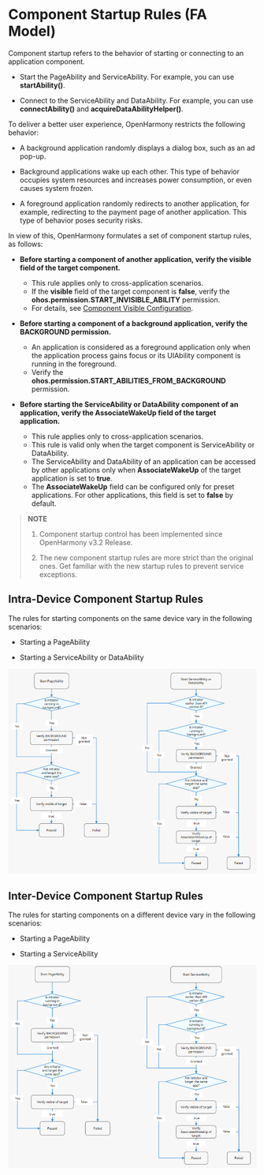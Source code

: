 # Component Startup Rules (FA Model)


Component startup refers to the behavior of starting or connecting to an application component.


- Start the PageAbility and ServiceAbility. For example, you can use **startAbility()**.

- Connect to the ServiceAbility and DataAbility. For example, you can use **connectAbility()** and **acquireDataAbilityHelper()**.


To deliver a better user experience, OpenHarmony restricts the following behavior:


- A background application randomly displays a dialog box, such as an ad pop-up.

- Background applications wake up each other. This type of behavior occupies system resources and increases power consumption, or even causes system frozen.

- A foreground application randomly redirects to another application, for example, redirecting to the payment page of another application. This type of behavior poses security risks.


In view of this, OpenHarmony formulates a set of component startup rules, as follows:


- **Before starting a component of another application, verify the visible field of the target component.**
  - This rule applies only to cross-application scenarios.
  - If the **visible** field of the target component is **false**, verify the **ohos.permission.START_INVISIBLE_ABILITY** permission.
  - For details, see [Component Visible Configuration](../quick-start/module-configuration-file.md#abilities).

- **Before starting a component of a background application, verify the BACKGROUND permission.**
  - An application is considered as a foreground application only when the application process gains focus or its UIAbility component is running in the foreground.
  - Verify the **ohos.permission.START_ABILITIES_FROM_BACKGROUND** permission.

- **Before starting the ServiceAbility or DataAbility component of an application, verify the AssociateWakeUp field of the target application.**
  - This rule applies only to cross-application scenarios.
  - This rule is valid only when the target component is ServiceAbility or DataAbility.
  - The ServiceAbility and DataAbility of an application can be accessed by other applications only when **AssociateWakeUp** of the target application is set to **true**.
  - The **AssociateWakeUp** field can be configured only for preset applications. For other applications, this field is set to **false** by default.


> **NOTE**
> 1. Component startup control has been implemented since OpenHarmony v3.2 Release.
> 
> 2. The new component startup rules are more strict than the original ones. Get familiar with the new startup rules to prevent service exceptions.

 


## Intra-Device Component Startup Rules

  The rules for starting components on the same device vary in the following scenarios:

- Starting a PageAbility

- Starting a ServiceAbility or DataAbility

![startup-rule](figures/component-startup-inner-fa.png)


## Inter-Device Component Startup Rules

  The rules for starting components on a different device vary in the following scenarios:

- Starting a PageAbility

- Starting a ServiceAbility

![component-startup-rules](figures/component-startup-inter-fa.png)

